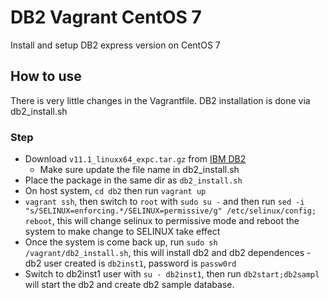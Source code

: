 # DB2 Vagrant CentOS 7

Install and setup DB2 express version on CentOS 7

## How to use

There is very little changes in the Vagrantfile. DB2 installation is done via db2_install.sh

### Step
- Download `v11.1_linuxx64_expc.tar.gz` from [IBM DB2](https://www.ibm.com/analytics/us/en/technology/db2/db2-trials.html)
  - Make sure update the file name in db2_install.sh
- Place the package in the same dir as `db2_install.sh`
- On host system, `cd db2` then run `vagrant up`
- `vagrant ssh`, then switch to `root` with `sudo su -` and then run `sed -i "s/SELINUX=enforcing.*/SELINUX=permissive/g" /etc/selinux/config; reboot`, this will change selinux to permissive mode and reboot the system to make change to SELINUX take effect
- Once the system is come back up, run `sudo sh /vagrant/db2_install.sh`, this will install db2 and db2 dependences
  -db2 user created is `db2inst1`, password is `passw0rd`
- Switch to db2inst1 user with `su - db2inst1`, then run `db2start;db2sampl` will start the db2 and create db2 sample database.
